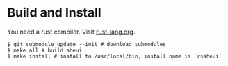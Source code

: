 Build and Install
====

You need a rust compiler.
Visit [rust-lang.org](http://rust-lang.org/).

```
$ git submodule update --init # download submodules
$ make all # build aheui
$ make install # install to /usr/local/bin, install name is `rsaheui`
```

